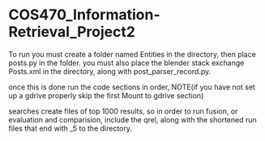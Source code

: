 # COS470_Information-Retrieval_Project2

To run you must create a folder named Entities in the directory, then place posts.py in the folder. you must also place the blender stack exchange Posts.xml in the directory, along with post_parser_record.py.

once this is done run the code sections in order, NOTE(if you have not set up a gdrive properly skip the first Mount to gdrive section)

searches create files of top 1000 results, so in order to run fusion, or evaluation and comparision, include the qrel, along with the shortened run files that end with _5 to the directory.
